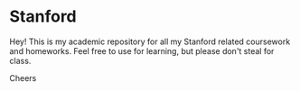 Stanford
========

Hey! This is my academic repository for all my Stanford related coursework and homeworks. Feel free to use for learning, but please don't steal for class.

Cheers
